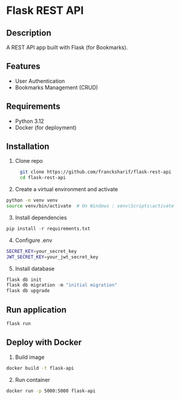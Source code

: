 # Flask REST API

## Description
A REST API app built with Flask (for Bookmarks).

## Features 
- User Authentication
- Bookmarks Management (CRUD)

## Requirements
- Python 3.12
- Docker (for deployment)

## Installation 
1. Clone repo
```sh
     git clone https://github.com/francksharif/flask-rest-api
     cd flask-rest-api
```
2. Create a virtual environment and activate
```sh
python -m venv venv
source venv/bin/activate  # On Windows : venv\Scripts\activate
```

3. Install dependencies
```python
pip install -r requirements.txt
```

4. Configure .env 
```sh
SECRET_KEY=your_secret_key
JWT_SECRET_KEY=your_jwt_secret_key

```

5. Install database
```python
flask db init
flask db migration -m "initial migration"
flask db upgrade
```


## Run application
```python
flask run
```

## Deploy with Docker

1. Build image
```bash
docker build -t flask-api
```

2. Run container 
```bash
docker run -p 5000:5000 flask-api
```